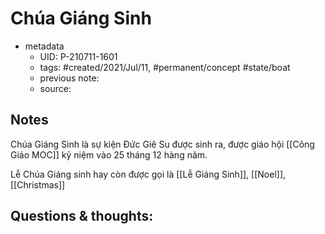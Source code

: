 # Chúa Giáng Sinh

- metadata
	- UID: P-210711-1601
	- tags: #created/2021/Jul/11, #permanent/concept #state/boat 
	- previous note: 
	- source: 

## Notes
Chúa Giáng Sinh là sự kiện Đức Giê Su được sinh ra, được giáo hội [[Công Giáo MOC]] kỷ niệm vào 25 tháng 12 hàng năm.

Lễ Chúa Giáng sinh hay còn được gọi là [[Lễ Giáng Sinh]], [[Noel]], [[Christmas]]


## Questions & thoughts:

